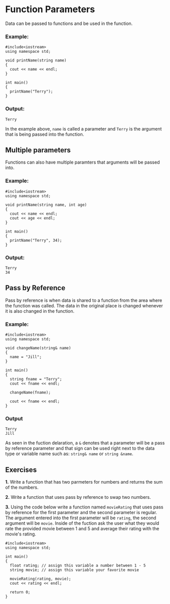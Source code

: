# Function Parameters

Data can be passed to functions and be used in the function.

### Example:
```
#include<iostream>
using namespace std;

void printName(string name)
{
  cout << name << endl;
}

int main()
{
  printName("Terry");
}
```

### Output:
```
Terry
```

In the example above, ```name``` is called a parameter and ```Terry``` is the argument that is being passed into the function.

## Multiple parameters

Functions can also have multiple paramters that arguments will be passed into.

### Example:
```
#include<iostream>
using namespace std;

void printName(string name, int age)
{
  cout << name << endl;
  cout << age << endl;
}

int main()
{
  printName("Terry", 34);
}
```

### Output:
```
Terry
34
```

## Pass by Reference
Pass by reference is when data is shared to a function from the area where the function was called. The data in the original place is changed whenever it is also changed in the function.

### Example:
```
#include<iostream>
using namespace std;

void changeName(string& name)
{
  name = "Jill";
}

int main()
{
  string fname = "Terry";
  cout << fname << endl;
  
  changeName(fname);
  
  cout << fname << endl;
}
```

### Output
```
Terry
Jill
```

As seen in the fuction delaration, a ```&``` denotes that a parameter will be a pass by reference parameter and that sign can be used right next to the data type or variable name such as: ```string& name``` or ```string &name```.

## Exercises
__1.__ Write a function that has two parmeters for numbers and returns the sum of the numbers.

__2.__ Write a function that uses pass by reference to swap two numbers.

__3.__ Using the code below write a function named ```movieRating``` that uses pass by reference for the first parameter and the second parameter is regular. The argument entered into the first parameter will be ```rating```, the second argument will be ```movie```. Inside of the fuction ask the user what they would rate the provided movie between 1 and 5 and average their rating with the movie's rating.
```
#include<iostream>
using namespace std;

int main()
{
  float rating; // assign this variable a number between 1 - 5
  string movie; // assign this variable your favorite movie
  
  movieRating(rating, movie);
  cout << rating << endl;
  
  return 0;
}
```
